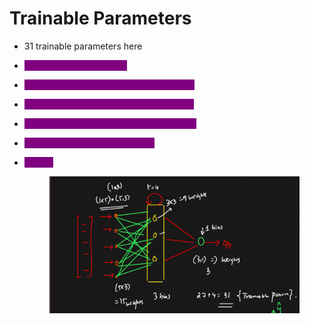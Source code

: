# Trainable Parameters

* 31 trainable parameters here
* <mark style="color:purple;background-color:purple;">**Input to Hidden layer: 15**</mark>
* <mark style="color:purple;background-color:purple;">**Feedback loop from Neuron 1 to 1,2,3 : 3**</mark>
* <mark style="color:purple;background-color:purple;">**Feedback loop from Neuron 2 to 1,2,3: 3**</mark>
* <mark style="color:purple;background-color:purple;">**Feedback loop from Neuron 3 to 1,2,3 : 3**</mark>
* <mark style="color:purple;background-color:purple;">**Hidden layer to Output layer: 3**</mark>
*   <mark style="color:purple;background-color:purple;">**Bias: 4**</mark>

    <figure><img src=".gitbook/assets/image (16) (1).png" alt=""><figcaption></figcaption></figure>
